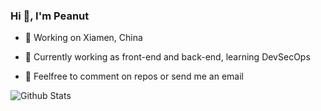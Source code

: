 <!-- prettier-ignore-start -->
<!-- markdownlint-disable -->
<!-- <img align="right" src="https://github-readme-stats.vercel.app/api/top-langs/?username=supertinypeanut&layout=compact&exclude_repo=cordova-plugin-image-picker,searchable-symmetric-encryption,eight-hundred,vue2-webpack2-starter,vue-ts-starter,threejs-vr-example,awesome-vue-toast,hunt-mint-ui,vue-xpack-starter,node-static-server,M2Table,SAjax,dotFiles" /> -->
<!-- markdownlint-enable -->
<!-- prettier-ignore-end -->

### Hi 👋, I'm Peanut

- 🌴 Working on Xiamen, China

- 📖 Currently working as front-end and back-end, learning DevSecOps

- 💬  Feelfree to comment on repos or send me an email

![Github Stats](https://github-readme-stats.vercel.app/api?username=supertinypeanut&show_icons=true&icon_color=CE1D2D&text_color=718096&bg_color=ffffff&hide_title=true)
